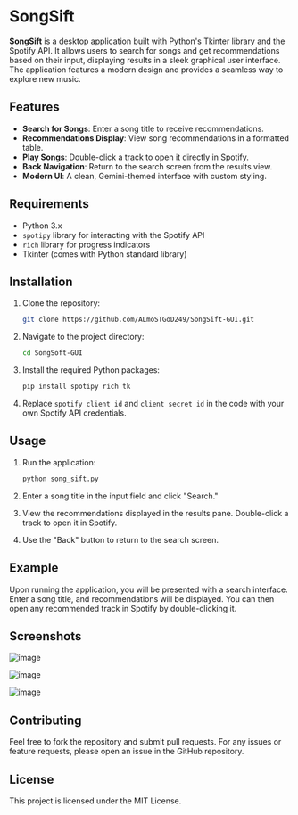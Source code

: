 # SongSift

**SongSift** is a desktop application built with Python's Tkinter library and the Spotify API. It allows users to search for songs and get recommendations based on their input, displaying results in a sleek graphical user interface. The application features a modern design and provides a seamless way to explore new music.

## Features

- **Search for Songs**: Enter a song title to receive recommendations.
- **Recommendations Display**: View song recommendations in a formatted table.
- **Play Songs**: Double-click a track to open it directly in Spotify.
- **Back Navigation**: Return to the search screen from the results view.
- **Modern UI**: A clean, Gemini-themed interface with custom styling.

## Requirements

- Python 3.x
- `spotipy` library for interacting with the Spotify API
- `rich` library for progress indicators
- Tkinter (comes with Python standard library)

## Installation

1. Clone the repository:

   ```bash
   git clone https://github.com/ALmoSTGoD249/SongSift-GUI.git
   ```

2. Navigate to the project directory:

   ```bash
   cd SongSoft-GUI
   ```

3. Install the required Python packages:

   ```bash
   pip install spotipy rich tk
   ```

4. Replace `spotify client id` and `client secret id` in the code with your own Spotify API credentials.

## Usage

1. Run the application:

   ```bash
   python song_sift.py
   ```

2. Enter a song title in the input field and click "Search."

3. View the recommendations displayed in the results pane. Double-click a track to open it in Spotify.

4. Use the "Back" button to return to the search screen.

## Example

Upon running the application, you will be presented with a search interface. Enter a song title, and recommendations will be displayed. You can then open any recommended track in Spotify by double-clicking it.

## Screenshots

![image](https://github.com/user-attachments/assets/e22582cb-97dc-49bd-abd8-ed46aaa75fd2)


![image](https://github.com/user-attachments/assets/e5f2aba4-d49b-4ae0-9efb-f79d486d09c5)


![image](https://github.com/user-attachments/assets/6a399297-f459-4f68-a3c8-5993f8df77de)



## Contributing

Feel free to fork the repository and submit pull requests. For any issues or feature requests, please open an issue in the GitHub repository.

## License

This project is licensed under the MIT License.
